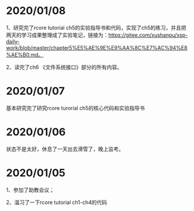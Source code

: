 

# 2020/01/08

1、研究完了rcore tutorial ch5的实验指导书和代码，实现了ch5的练习，并且把两天的学习成果整理成了实验笔记，链接为：https://gitee.com/xushanpu/xsp-daily-work/blob/master/chapter5%E5%AE%9E%E9%AA%8C%E7%AC%94%E8%AE%B0.md。

2、读完了ch6 《文件系统接口》部分的所有内容。

# 2020/01/07

基本研究完了研究rcore turorial ch5的核心代码和实验指导书

# 2020/01/06

状态不是太好，休息了一天出去滑雪了，晚上监考。



# 2020/01/05

1、参加了助教会议；

2、温习了一下rcore tutorial ch1-ch4的代码